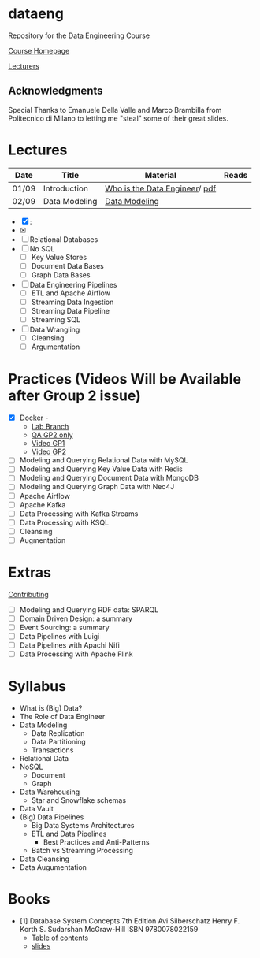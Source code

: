 # dataeng
Repository for the Data Engineering Course

[Course Homepage](https://courses.cs.ut.ee/2020/dataeng)

[Lecturers](./LECTURERS.md)

## Acknowledgments

Special Thanks to Emanuele Della Valle and Marco Brambilla from Politecnico di Milano to letting me "steal" some of their great slides.

# Lectures

| Date | Title       | Material | Reads |
|------|-------------|----------|-------|
|01/09 | Introduction |[Who is the Data Engineer](./Data%20Engineer.md)/ [pdf](pdfs/Data%20Engineer.pdf) | |
| 02/09| Data Modeling | [Data Modeling](Data%20Modeling.md) |
- [x] : 
- [x] 
- [ ] Relational Databases
- [ ] No SQL
	- [ ] Key Value Stores
	- [ ] Document Data Bases
	- [ ] Graph Data Bases
- [ ] Data Engineering Pipelines
	- [ ] ETL and Apache Airflow
	- [ ] Streaming Data Ingestion
	- [ ] Streaming Data Pipeline
	- [ ] Streaming SQL
- [ ] Data Wrangling
	- [ ]  Cleansing
	- [ ]  Argumentation

# Practices (Videos Will be Available after Group 2 issue)
- [x] [Docker](./docker/README.md) - 
	- [Lab Branch](https://github.com/DataSystemsGroupUT/dataeng/tree/docker) 
	- [QA GP2 only](https://docs.google.com/document/d/134YKfqp49-rtAXa0FJO30LJonHVO-PeYLqqeo8DQY9I/) 
	- [Video GP1](https://panopto.ut.ee/Panopto/Pages/Viewer.aspx?id=31e77abe-b51e-4a39-8c33-ac30009b7ba6) 
	- [Video GP2](https://panopto.ut.ee/Panopto/Pages/Viewer.aspx?id=31e77abe-b51e-4a39-8c33-ac30009b7ba6) 
- [ ] Modeling and Querying Relational Data with MySQL
- [ ] Modeling and Querying Key Value Data with Redis
- [ ] Modeling and Querying Document Data with MongoDB
- [ ] Modeling and Querying Graph Data with Neo4J
- [ ] Apache Airflow
- [ ] Apache Kafka
- [ ] Data Processing with  Kafka Streams
- [ ] Data Processing with  KSQL
- [ ] Cleansing 
- [ ] Augmentation

# Extras

[Contributing](./CONTRIBUTING.md)

- [ ] Modeling and Querying RDF data: SPARQL
- [ ] Domain Driven Design: a summary
- [ ] Event Sourcing: a summary
- [ ] Data Pipelines with Luigi
- [ ] Data Pipelines with Apachi Nifi 
- [ ] Data Processing with Apache Flink

# Syllabus

- What is (Big) Data?
- The Role of Data Engineer
- Data Modeling
  	- Data Replication
	- Data Partitioning
	- Transactions
- Relational Data
- NoSQL
  - Document
  - Graph
- Data Warehousing
  - Star and Snowflake schemas
- Data Vault 
- (Big) Data Pipelines
	- Big Data Systems Architectures
	- ETL and Data Pipelines
	  - Best Practices and Anti-Patterns
	- Batch vs Streaming Processing
- Data Cleansing
- Data Augumentation

# Books

- [1] Database System Concepts 7th Edition Avi Silberschatz Henry F. Korth S. Sudarshan McGraw-Hill ISBN 9780078022159
  - [Table of contents](https://www.db-book.com/db7/toc-dir/toc.pdf)
  - [slides](https://www.db-book.com/db7/slides-dir/index.html)
  

